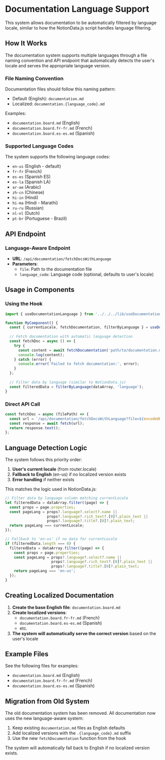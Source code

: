 # Documentation Language Support

This system allows documentation to be automatically filtered by language locale, similar to how the NotionData.js script handles language filtering.

## How It Works

The documentation system supports multiple languages through a file naming convention and API endpoint that automatically detects the user's locale and serves the appropriate language version.

### File Naming Convention

Documentation files should follow this naming pattern:
- Default (English): `documentation.md`
- Localized: `documentation.{language_code}.md`

Examples:
- `documentation.board.md` (English)
- `documentation.board.fr-fr.md` (French)
- `documentation.board.es-es.md` (Spanish)

### Supported Language Codes

The system supports the following language codes:
- `en-us` (English - default)
- `fr-fr` (French)
- `es-es` (Spanish ES)
- `es-la` (Spanish LA)
- `ar-ae` (Arabic)
- `zh-cn` (Chinese)
- `hi-in` (Hindi)
- `hi-ma` (Hindi - Marathi)
- `ru-ru` (Russian)
- `nl-nl` (Dutch)
- `pt-br` (Portuguese - Brazil)

## API Endpoint

### Language-Aware Endpoint
- **URL**: `/api/documentation/fetchDocsWithLanguage`
- **Parameters**:
  - `file`: Path to the documentation file
  - `language_code`: Language code (optional, defaults to user's locale)

## Usage in Components

### Using the Hook

```javascript
import { useDocumentationLanguage } from '../../../lib/useDocumentationLanguage';

function MyComponent() {
  const { currentLocale, fetchDocumentation, filterByLanguage } = useDocumentationLanguage();
  
  // Fetch documentation with automatic language detection
  const fetchDoc = async () => {
    try {
      const content = await fetchDocumentation('path/to/documentation.md');
      console.log(content);
    } catch (error) {
      console.error('Failed to fetch documentation:', error);
    }
  };
  
  // Filter data by language (similar to NotionData.js)
  const filteredData = filterByLanguage(dataArray, 'language');
}
```

### Direct API Call

```javascript
const fetchDoc = async (filePath) => {
  const url = `/api/documentation/fetchDocsWithLanguage?file=${encodeURIComponent(filePath)}&language_code=${currentLocale}`;
  const response = await fetch(url);
  return response.text();
};
```

## Language Detection Logic

The system follows this priority order:
1. **User's current locale** (from router.locale)
2. **Fallback to English** (en-us) if no localized version exists
3. **Error handling** if neither exists

This matches the logic used in NotionData.js:
```javascript
// Filter data by language column matching currentLocale
let filteredData = dataArray.filter((page) => {
  const props = page.properties;
  const pageLang = props?.language?.select?.name || 
                   props?.language?.rich_text?.[0]?.plain_text || 
                   props?.language?.title?.[0]?.plain_text;
  return pageLang === currentLocale;
});

// Fallback to 'en-us' if no data for currentLocale
if (filteredData.length === 0) {
  filteredData = dataArray.filter((page) => {
    const props = page.properties;
    const pageLang = props?.language?.select?.name || 
                     props?.language?.rich_text?.[0]?.plain_text || 
                     props?.language?.title?.[0]?.plain_text;
    return pageLang === 'en-us';
  });
}
```

## Creating Localized Documentation

1. **Create the base English file**: `documentation.board.md`
2. **Create localized versions**: 
   - `documentation.board.fr-fr.md` (French)
   - `documentation.board.es-es.md` (Spanish)
   - etc.
3. **The system will automatically serve the correct version** based on the user's locale

## Example Files

See the following files for examples:
- `documentation.board.md` (English)
- `documentation.board.fr-fr.md` (French)
- `documentation.board.es-es.md` (Spanish)

## Migration from Old System

The old documentation system has been removed. All documentation now uses the new language-aware system:
1. Keep existing `documentation.md` files as English defaults
2. Add localized versions with the `.{language_code}.md` suffix
3. Use the new `fetchDocumentation` function from the hook

The system will automatically fall back to English if no localized version exists. 